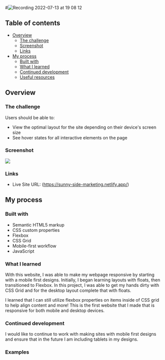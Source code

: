 
#![Recording 2022-07-13 at 19 08 12](https://user-images.githubusercontent.com/96213223/180039921-a6d5c8d5-b3c7-47e1-9a3b-0ed06ed57a1a.gif)

## Table of contents

- [Overview](#overview)
  - [The challenge](#the-challenge)
  - [Screenshot](#screenshot)
  - [Links](#links)
- [My process](#my-process)
  - [Built with](#built-with)
  - [What I learned](#what-i-learned)
  - [Continued development](#continued-development)
  - [Useful resources](#useful-resources)

## Overview

### The challenge

Users should be able to:

- View the optimal layout for the site depending on their device's screen size
- See hover states for all interactive elements on the page

### Screenshot

![](./screenshot.jpg)

### Links

- Live Site URL: (https://sunny-side-marketing.netlify.app/)

## My process

### Built with

- Semantic HTML5 markup
- CSS custom properties
- Flexbox
- CSS Grid
- Mobile-first workflow
- JavaScript

### What I learned

With this website, I was able to make my webpage responsive by starting with a mobile first designs. Initially, I began learning layouts with floats, then transitioned to Flexbox. In this project, I was able to get my hands dirty with CSS Grid and for the desktop layout complete that with floats.

I learned that I can still utilize flexbox properties on items inside of CSS grid to help align content and more! This is the first website that I made that is responsive for both mobile and desktop devices.

### Continued development

I would like to continue to work with making sites with mobile first designs and ensure that in the future I am including tablets in my designs.

### Examples
